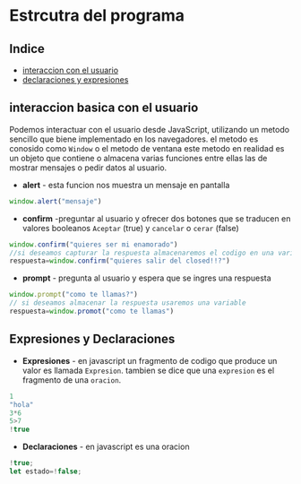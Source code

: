 # Estrcutra del programa
## Indice
- [interaccion con el usuario](#interaccion-basica-con-el-usuario)
- [declaraciones y expresiones](#expresiones-y-declaraciones)
## interaccion basica con el usuario
Podemos interactuar con el usuario desde JavaScript, utilizando un metodo sencillo que biene implementado en los navegadores.
el metodo es conosido como `Window` o el metodo de ventana este metodo en realidad es un objeto que contiene o almacena varias funciones entre ellas las de mostrar mensajes o pedir datos al usuario.
- **alert** - esta funcion nos muestra un mensaje en pantalla
```js
window.alert("mensaje")
```
- **confirm** -preguntar al usuario y ofrecer dos botones que se traducen en valores booleanos `Aceptar` (true) y `cancelar` o `cerar` (false)
```js
window.confirm("quieres ser mi enamorado")
//si deseamos capturar la respuesta almacenaremos el codigo en una varible
respuesta=window.confirm("quieres salir del closed!!?")
```
- **prompt** - pregunta al usuario y espera que se ingres una respuesta
```js
window.prompt("como te llamas?")
// si deseamos almacenar la respuesta usaremos una variable
respuesta=window.promot("como te llamas")
```
## Expresiones y Declaraciones
- **Expresiones** - en javascript un fragmento de codigo que produce un valor es llamada `Expresion`. tambien se dice que una `expresion` es el fragmento de una `oracion`.
```js
1
"hola"
3*6
5>7
!true
```
- **Declaraciones** - en javascript es una oracion
```js
!true;
let estado=!false;
```